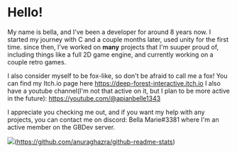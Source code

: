 # Hello! 

My name is bella, and I've been a developer for around 8 years now. I started my journey with C and a couple months later, used unity for the first time. since then, I've worked on **many** projects that I'm suuper proud of, including things like a full 2D game engine, and currently working on a couple retro games.

I also consider myself to be fox-like, so don't be afraid to call me a fox!
You can find my Itch.io page here https://deep-forest-interactive.itch.io
I also have a youtube channel(I'm not that active on it, but I plan to be more active in the future): https://youtube.com/@apianbelle1343

I appreciate you checking me out, and if you want my help with any projects, you can contact me on discord: Bella Marie#3381
where I'm an active member on the GBDev server.

![](https://github-readme-stats.vercel.app/api?username=ApianbelleDev)(https://github.com/anuraghazra/github-readme-stats)
